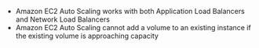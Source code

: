- Amazon EC2 Auto Scaling works with both Application Load Balancers and Network Load Balancers
- Amazon EC2 Auto Scaling cannot add a volume to an existing instance if the existing volume is approaching capacity